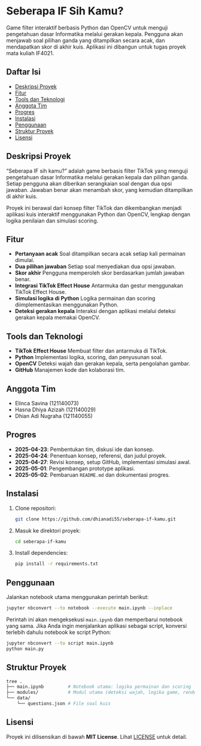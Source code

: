 # Seberapa IF Sih Kamu?

Game filter interaktif berbasis Python dan OpenCV untuk menguji pengetahuan dasar Informatika melalui gerakan kepala. Pengguna akan menjawab soal pilihan ganda yang ditampilkan secara acak, dan mendapatkan skor di akhir kuis. Aplikasi ini dibangun untuk tugas proyek mata kuliah IF4021.

## Daftar Isi

* [Deskripsi Proyek](#deskripsi-proyek)
* [Fitur](#fitur)
* [Tools dan Teknologi](#tools-dan-teknologi)
* [Anggota Tim](#anggota-tim)
* [Progres](#progres)
* [Instalasi](#instalasi)
* [Penggunaan](#penggunaan)
* [Struktur Proyek](#struktur-proyek)
* [Lisensi](#lisensi)

## Deskripsi Proyek

“Seberapa IF sih kamu?” adalah game berbasis filter TikTok yang menguji pengetahuan dasar Informatika melalui gerakan kepala dan pilihan ganda. Setiap pengguna akan diberikan serangkaian soal dengan dua opsi jawaban. Jawaban benar akan menambah skor, yang kemudian ditampilkan di akhir kuis.

Proyek ini berawal dari konsep filter TikTok dan dikembangkan menjadi aplikasi kuis interaktif menggunakan Python dan OpenCV, lengkap dengan logika penilaian dan simulasi scoring.

## Fitur

* **Pertanyaan acak**
  Soal ditampilkan secara acak setiap kali permainan dimulai.
* **Dua pilihan jawaban**
  Setiap soal menyediakan dua opsi jawaban.
* **Skor akhir**
  Pengguna memperoleh skor berdasarkan jumlah jawaban benar.
* **Integrasi TikTok Effect House**
  Antarmuka dan gestur menggunakan TikTok Effect House.
* **Simulasi logika di Python**
  Logika permainan dan scoring diimplementasikan menggunakan Python.
* **Deteksi gerakan kepala**
  Interaksi dengan aplikasi melalui deteksi gerakan kepala memakai OpenCV.

## Tools dan Teknologi

* **TikTok Effect House**
  Membuat filter dan antarmuka di TikTok.
* **Python**
  Implementasi logika, scoring, dan penyusunan soal.
* **OpenCV**
  Deteksi wajah dan gerakan kepala, serta pengolahan gambar.
* **GitHub**
  Manajemen kode dan kolaborasi tim.

## Anggota Tim

* Elinca Savina (121140073)
* Hasna Dhiya Azizah (121140029)
* Dhian Adi Nugraha (121140055)

## Progres

* **2025-04-23**: Pembentukan tim, diskusi ide dan konsep.
* **2025-04-24**: Penentuan konsep, referensi, dan judul proyek.
* **2025-04-27**: Revisi konsep, setup GitHub, implementasi simulasi awal.
* **2025-05-01**: Pengembangan prototype aplikasi.
* **2025-05-02**: Pembaruan `README.md` dan dokumentasi progres.

## Instalasi

1. Clone repositori:

   ```bash
   git clone https://github.com/dhianadi55/seberapa-if-kamu.git
   ```
2. Masuk ke direktori proyek:

   ```bash
   cd seberapa-if-kamu
   ```
3. Install dependencies:

   ```bash
   pip install -r requirements.txt
   ```

## Penggunaan

Jalankan notebook utama menggunakan perintah berikut:

```bash
jupyter nbconvert --to notebook --execute main.ipynb --inplace
```

Perintah ini akan mengeksekusi `main.ipynb` dan memperbarui notebook yang sama.
Jika Anda ingin menjalankan aplikasi sebagai script, konversi terlebih dahulu notebook ke script Python:

```bash
jupyter nbconvert --to script main.ipynb
python main.py
```

## Struktur Proyek

```bash
tree .
├── main.ipynb         # Notebook utama: logika permainan dan scoring
├── modules/           # Modul utama (deteksi wajah, logika game, render UI)
└── data/
    └── questions.json # File soal kuis
```

## Lisensi

Proyek ini dilisensikan di bawah **MIT License**.
Lihat [LICENSE](./LICENSE) untuk detail.
